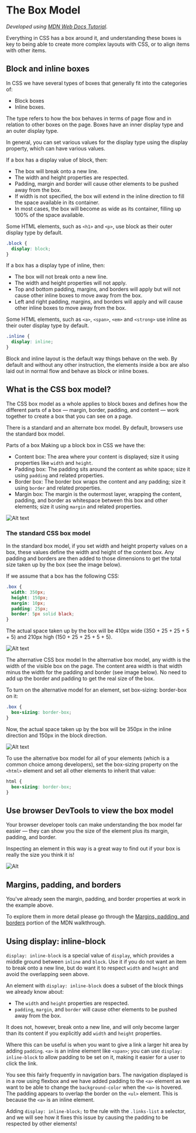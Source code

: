 # The Box Model

_Developed using [MDN Web Docs Tutorial](https://developer.mozilla.org/en-US/docs/Learn_web_development/Core/Styling_basics/Box_model)_.

Everything in CSS has a box around it, and understanding these boxes is key to being able to create more complex layouts with CSS, or to align items with other items.

## Block and inline boxes

In CSS we have several types of boxes that generally fit into the categories of:

- Block boxes
- Inline boxes.

The type refers to how the box behaves in terms of page flow and in relation to other boxes on the page. Boxes have an inner display type and an outer display type.

In general, you can set various values for the display type using the display property, which can have various values.

If a box has a display value of block, then:

- The box will break onto a new line.
- The width and height properties are respected.
- Padding, margin and border will cause other elements to be pushed away from the box.
- If width is not specified, the box will extend in the inline direction to fill the space available in its container.
- In most cases, the box will become as wide as its container, filling up 100% of the space available.

Some HTML elements, such as `<h1>` and `<p>`, use block as their outer display type by default.

```css
.block {
  display: block;
}
```

If a box has a display type of inline, then:

- The box will not break onto a new line.
- The width and height properties will not apply.
- Top and bottom padding, margins, and borders will apply but will not cause other inline boxes to move away from the box.
- Left and right padding, margins, and borders will apply and will cause other inline boxes to move away from the box.

Some HTML elements, such as `<a>`, `<span>`, `<em>` and `<strong>` use inline as their outer display type by default.

```css
.inline {
  display: inline;
}
```

Block and inline layout is the default way things behave on the web. By default and without any other instruction, the elements inside a box are also laid out in normal flow and behave as block or inline boxes.

## What is the CSS box model?

The CSS box model as a whole applies to block boxes and defines how the different parts of a box — margin, border, padding, and content — work together to create a box that you can see on a page.

There is a standard and an alternate box model. By default, browsers use the standard box model.

Parts of a box
Making up a block box in CSS we have the:

- Content box: The area where your content is displayed; size it using properties like `width` and `height`.
- Padding box: The padding sits around the content as white space; size it using `padding` and related properties.
- Border box: The border box wraps the content and any padding; size it using `border` and related properties.
- Margin box: The margin is the outermost layer, wrapping the content, padding, and border as whitespace between this box and other elements; size it using `margin` and related properties.

![Alt text](https://developer.mozilla.org/en-US/docs/Learn_web_development/Core/Styling_basics/Box_model/box-model.png)

### The standard CSS box model

In the standard box model, if you set width and height property values on a box, these values define the width and height of the content box. Any padding and borders are then added to those dimensions to get the total size taken up by the box (see the image below).

If we assume that a box has the following CSS:

```css
.box {
  width: 350px;
  height: 150px;
  margin: 10px;
  padding: 25px;
  border: 5px solid black;
}
```

The actual space taken up by the box will be 410px wide (350 + 25 + 25 + 5 + 5) and 210px high (150 + 25 + 25 + 5 + 5).

![Alt text](https://developer.mozilla.org/en-US/docs/Learn_web_development/Core/Styling_basics/Box_model/standard-box-model.png)

The alternative CSS box model
In the alternative box model, any width is the width of the visible box on the page. The content area width is that width minus the width for the padding and border (see image below). No need to add up the border and padding to get the real size of the box.

To turn on the alternative model for an element, set box-sizing: border-box on it:

```css
.box {
  box-sizing: border-box;
}
```

Now, the actual space taken up by the box will be 350px in the inline direction and 150px in the block direction.

![Alt text](https://developer.mozilla.org/en-US/docs/Learn_web_development/Core/Styling_basics/Box_model/alternate-box-model.png)

To use the alternative box model for all of your elements (which is a common choice among developers), set the box-sizing property on the `<html>` element and set all other elements to inherit that value:

```css
html {
  box-sizing: border-box;
}
```

## Use browser DevTools to view the box model

Your browser developer tools can make understanding the box model far easier — they can show you the size of the element plus its margin, padding, and border.

Inspecting an element in this way is a great way to find out if your box is really the size you think it is!

![Alt](https://developer.mozilla.org/en-US/docs/Learn_web_development/Core/Styling_basics/Box_model/box-model-devtools.png)

## Margins, padding, and borders

You've already seen the margin, padding, and border properties at work in the example above.

To explore them in more detail please go through the [Margins, padding, and borders](https://developer.mozilla.org/en-US/docs/Learn_web_development/Core/Styling_basics/Box_model#the_alternative_css_box_model:~:text=think%20it%20is!-,Margins%2C%20padding%2C%20and%20borders,-You%27ve%20already%20seen) portion of the MDN walkthrough.

## Using display: inline-block

`display: inline-block` is a special value of `display`, which provides a middle ground between `inline` and `block`. Use it if you do not want an item to break onto a new line, but do want it to respect `width` and `height` and avoid the overlapping seen above.

An element with `display: inline-block` does a subset of the block things we already know about:

- The `width` and `height` properties are respected.
- `padding`, `margin`, and `border` will cause other elements to be pushed away from the box.

It does not, however, break onto a new line, and will only become larger than its content if you explicitly add `width` and `height` properties.

Where this can be useful is when you want to give a link a larger hit area by adding `padding`. `<a>` is an inline element like `<span>`; you can use `display: inline-block` to allow padding to be set on it, making it easier for a user to click the link.

You see this fairly frequently in navigation bars. The navigation displayed is in a row using flexbox and we have added padding to the `<a>` element as we want to be able to change the `background-color` when the `<a>` is hovered. The padding appears to overlap the border on the `<ul>` element. This is because the `<a>` is an inline element.

Adding `display: inline-block;` to the rule with the `.links-list` a selector, and we will see how it fixes this issue by causing the padding to be respected by other elements!
